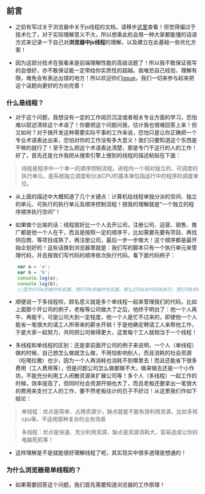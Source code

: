 ## 前言

* 之前有写过关于浏览器中关于js线程的文档，请移步[这里](https://github.com/woai30231/javascriptThreadStudy)查看！但觉得偏过于技术化了，对于实际理解意义不大，所以想乘此机会用一种大家都能懂的话语方式来记录一下自己对**浏览器中js线程**的理解，以及建立在此基础一些优化方案！

* 因为这部分技术在我看来是前端理解性能的高级话题了！所以我不敢保证我写的会很好，亦不敢保证能一定带给你实质性的超越。我唯恐自己经验、理解有限，难免会有表达出错的地方！所以欢迎你们[issue](https://github.com/woai30231/webDevDetails/issues)，我们一切来参与起来把这个话题向更好的方向完善！

### 什么是线程？

* 对于这个问题，我想没有一定的工作阅历沉淀或者相关专业方面的学习，恐怕难以叙述清除这个术语了！你要把这个问题问我，估计我也很难回答上来！但又如何？对于搞开发这种需要实际干事的工作来说，恐怕只是让你正确把一个专业术语表达出来，恐怕对你的工作没有多大意义！我们只要知道这个东西是干嘛的就行了！至于怎么把这个术语表达清楚，那是专门干这行的人的工作！好了，首先还是允许我把从搜索引擎上搜到的线程的描述粘贴在下面：

> 线程是程序中一个单一的顺序控制流程。进程内一个相对独立的、可调度的执行单元，是系统独立调度和分派CPU的基本单位指运行中的程序的调度单位。

* 从上面的描述中大概知道了几个关键点：计算机给线程单独分派的空间、独立的单元、可执行的执行单元及顺序控制流程！按我的理解就是“一个独立的程序顺序执行空间”！

* 如果做个比喻的话：线程就好比一个人去开公司，注册公司、运营、销售、推广都是他一个人在干，而且是按照一定的顺序干，比如需要先要有项目、再找供应商、等项目成熟了，再注册公司，最后一步一步做大！这个顺序都是最开始企划好的！这些话换到浏览器里就是：我们写的脚本只有一个执行单元来管理代码，并且按我们写代码的顺序依次执行代码。看下面代码例子：

```javascript
	var a = 'a';
	var b = 'b';
	console.log(a);
	console.log(b);
	//因为打印a的操作在前面，而打印b的操作在后面，那么打印a的代码先执行，而打印b的操作后执行
```

* 顺便说一下多线程呗，顾名思义就是多个单线程一起来管理我们的代码，比如上面那个开公司的例子，老板等公司做大了之后，他终于明白了：他一个人再牛、再能干，可是公司大到一定程度，他一个人是忙不过来的，即便他一个人能省一笔很大的请工人所带来的薪水开销！于是他确定聘请工人来帮他工作，于是大家一起努力，共同把公司做得更大，这里每个工人就相当于一个线程！

* 多线程和单线程的区别：还是拿前面开公司的例子来说明，一个人（单线程）做的时候，自己想怎么做就怎么做，不用怕影响别人，而且消耗的社会资源（吃喝拉撒）也少，因为一个人再消耗也消耗不到哪里去！而且还能省下很多费用（工人费用等），但是问题公司怎么做都做不大，做来做去还是一个小作坊，不能充分利用工人闲散资源来扩展公司等！多个人（多线程）一起工作的时候，效率提高了，但同时社会资源开销也大了，而且老板还要拿出一笔很大的费用来支付工人的工作，要不然老板估计的日子不好过！从这里我们作如下结论：

> 单线程：优点是简单、占用资源少，缺点就是不能有效利用资源，比如多核cpu等，不适用那种复杂的业务场景

> 多线程：优点是快速、充分利用资源，缺点是资源消耗大，容易造成让你的电脑死机等！

* 这样理解是不是就能很好理解线程了呢，其实现实中很多道理是想通的！

### 为什么浏览器是单线程的？

* 如果需要回答这个问题，我们首先需要知道浏览器的工作原理！


